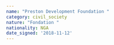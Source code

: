 ```yaml
---
name: "Preston Development Foundation "
category: civil_society
nature: "Fondation "
nationality: NGA
date_signed: '2018-11-12'
---
```

    